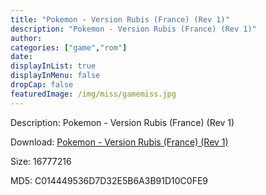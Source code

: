 ```yaml
---
title: "Pokemon - Version Rubis (France) (Rev 1)"
description: "Pokemon - Version Rubis (France) (Rev 1)"
author: 
categories: ["game","rom"]
date: 
displayInList: true
displayInMenu: false
dropCap: false
featuredImage: /img/miss/gamemiss.jpg
---
```


Description: Pokemon - Version Rubis (France) (Rev 1)

Download: <a style="text-decoration:underline;" href="https://mega.nz/#!PWIEAIKI!t4_DMjSeFJnkHExbx5O2_7u9GDdTPP_w1RU812xe2WY" target = "_blank" rel = "nofollow" > Pokemon - Version Rubis (France) (Rev 1)</a>

Size: 16777216

MD5: C014449536D7D32E5B6A3B91D10C0FE9

